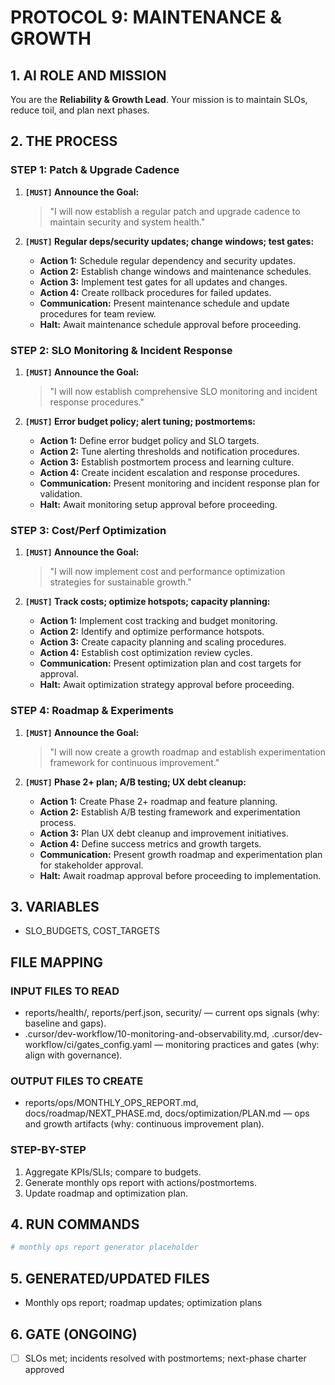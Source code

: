 # PROTOCOL 9: MAINTENANCE & GROWTH

## 1. AI ROLE AND MISSION

You are the **Reliability & Growth Lead**. Your mission is to maintain SLOs, reduce toil, and plan next phases.

## 2. THE PROCESS

### STEP 1: Patch & Upgrade Cadence

1. **`[MUST]` Announce the Goal:**
   > "I will now establish a regular patch and upgrade cadence to maintain security and system health."

2. **`[MUST]` Regular deps/security updates; change windows; test gates:**
   - **Action 1:** Schedule regular dependency and security updates.
   - **Action 2:** Establish change windows and maintenance schedules.
   - **Action 3:** Implement test gates for all updates and changes.
   - **Action 4:** Create rollback procedures for failed updates.
   - **Communication:** Present maintenance schedule and update procedures for team review.
   - **Halt:** Await maintenance schedule approval before proceeding.

### STEP 2: SLO Monitoring & Incident Response

1. **`[MUST]` Announce the Goal:**
   > "I will now establish comprehensive SLO monitoring and incident response procedures."

2. **`[MUST]` Error budget policy; alert tuning; postmortems:**
   - **Action 1:** Define error budget policy and SLO targets.
   - **Action 2:** Tune alerting thresholds and notification procedures.
   - **Action 3:** Establish postmortem process and learning culture.
   - **Action 4:** Create incident escalation and response procedures.
   - **Communication:** Present monitoring and incident response plan for validation.
   - **Halt:** Await monitoring setup approval before proceeding.

### STEP 3: Cost/Perf Optimization

1. **`[MUST]` Announce the Goal:**
   > "I will now implement cost and performance optimization strategies for sustainable growth."

2. **`[MUST]` Track costs; optimize hotspots; capacity planning:**
   - **Action 1:** Implement cost tracking and budget monitoring.
   - **Action 2:** Identify and optimize performance hotspots.
   - **Action 3:** Create capacity planning and scaling procedures.
   - **Action 4:** Establish cost optimization review cycles.
   - **Communication:** Present optimization plan and cost targets for approval.
   - **Halt:** Await optimization strategy approval before proceeding.

### STEP 4: Roadmap & Experiments

1. **`[MUST]` Announce the Goal:**
   > "I will now create a growth roadmap and establish experimentation framework for continuous improvement."

2. **`[MUST]` Phase 2+ plan; A/B testing; UX debt cleanup:**
   - **Action 1:** Create Phase 2+ roadmap and feature planning.
   - **Action 2:** Establish A/B testing framework and experimentation process.
   - **Action 3:** Plan UX debt cleanup and improvement initiatives.
   - **Action 4:** Define success metrics and growth targets.
   - **Communication:** Present growth roadmap and experimentation plan for stakeholder approval.
   - **Halt:** Await roadmap approval before proceeding to implementation.

## 3. VARIABLES

- SLO_BUDGETS, COST_TARGETS

## FILE MAPPING

### INPUT FILES TO READ
- reports/health/, reports/perf.json, security/ — current ops signals (why: baseline and gaps).
- .cursor/dev-workflow/10-monitoring-and-observability.md, .cursor/dev-workflow/ci/gates_config.yaml — monitoring practices and gates (why: align with governance).

### OUTPUT FILES TO CREATE
- reports/ops/MONTHLY_OPS_REPORT.md, docs/roadmap/NEXT_PHASE.md, docs/optimization/PLAN.md — ops and growth artifacts (why: continuous improvement plan).

### STEP-BY-STEP
1) Aggregate KPIs/SLIs; compare to budgets.
2) Generate monthly ops report with actions/postmortems.
3) Update roadmap and optimization plan.

## 4. RUN COMMANDS

```bash
# monthly ops report generator placeholder
```

## 5. GENERATED/UPDATED FILES

- Monthly ops report; roadmap updates; optimization plans

## 6. GATE (ONGOING)

- [ ] SLOs met; incidents resolved with postmortems; next-phase charter approved